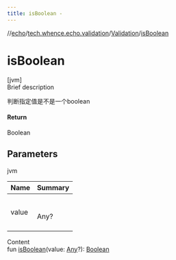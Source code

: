 ```yaml
---
title: isBoolean -
---
```

//[echo](../../index.md)/[tech.whence.echo.validation](../index.md)/[Validation](index.md)/[isBoolean](is-boolean.md)



# isBoolean  
[jvm]  
Brief description  


判断指定值是不是一个boolean



#### Return  


Boolean



## Parameters  
  
jvm  
  
|  Name|  Summary| 
|---|---|
| value| <br><br>Any?<br><br>
  
  
Content  
fun [isBoolean](is-boolean.md)(value: [Any](https://kotlinlang.org/api/latest/jvm/stdlib/kotlin/-any/index.html)?): [Boolean](https://kotlinlang.org/api/latest/jvm/stdlib/kotlin/-boolean/index.html)  



